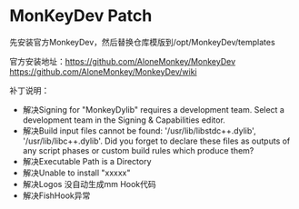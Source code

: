 # MonKeyDev Patch

先安装官方MonkeyDev，然后替换仓库模版到/opt/MonkeyDev/templates

官方安装地址：[https://github.com/AloneMonkey/MonkeyDev ](https://github.com/AloneMonkey/MonkeyDev/wiki)https://github.com/AloneMonkey/MonkeyDev/wiki

补丁说明：
- 解决Signing for "MonkeyDylib" requires a development team. Select a development team in the Signing & Capabilities editor.
- 解决Build input files cannot be found: '/usr/lib/libstdc++.dylib', '/usr/lib/libc++.dylib'. Did you forget to declare these files as outputs of any script phases or custom build rules which produce them?
- 解决Executable Path is a Directory
- 解决Unable to install "xxxxx"
- 解决Logos 没自动生成mm Hook代码
- 解决FishHook异常
